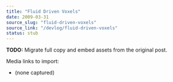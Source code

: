 ```yaml
---
title: "Fluid Driven Voxels"
date: 2009-03-31
source_slug: "fluid-driven-voxels"
source_link: "/devlog/fluid-driven-voxels"
status: stub
---
```

**TODO:** Migrate full copy and embed assets from the original post.

Media links to import:
- (none captured)

